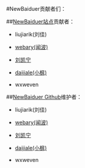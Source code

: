#NewBaiduer贡献者们：

##[NewBaiduer站点](http://blog.newstacksoft.com/)贡献者：
- liujiarik(刘佳)

- [webary(闻波)](http://www.cnblogs.com/webary/)

- [刘凯宁](http://c2pblog.sinaapp.com/)

- [daijiale(小枫)](http://www.daijiale.cn)

- wxweven
 

##[NewBaiduer Github](https://github.com/NewBaiduer)维护者：

- liujiarik(刘佳)

- [webary(闻波)](http://www.cnblogs.com/webary/)

- [刘凯宁](http://c2pblog.sinaapp.com/)

- [daijiale(小枫)](http://www.daijiale.cn)

- wxweven
